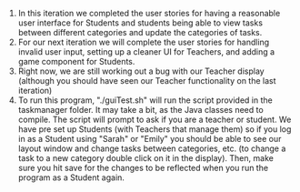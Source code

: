 1. In this iteration we completed the user stories for having a reasonable user interface for Students and students being able to view tasks between different categories and update the categories of tasks.  
2. For our next iteration we will complete the user stories for handling invalid user input, setting up a cleaner UI for Teachers, and adding a game component for Students.
3. Right now, we are still working out a bug with our Teacher display (although you should have seen our Teacher functionality on the last iteration)
4. To run this program, "./guiTest.sh" will run the script provided in the taskmanager folder. It may take a bit, as the Java classes need to compile. The script will prompt to ask if you are a teacher or student.  We have pre set up Students (with Teachers that manage them) so if you log in as a Student using "Sarah" or "Emily" you should be able to see our layout window and change tasks between categories, etc.  (to change a task to a new category double click on it in the display).  Then, make sure you hit save for the changes to be reflected when you run the program as a Student again.   
